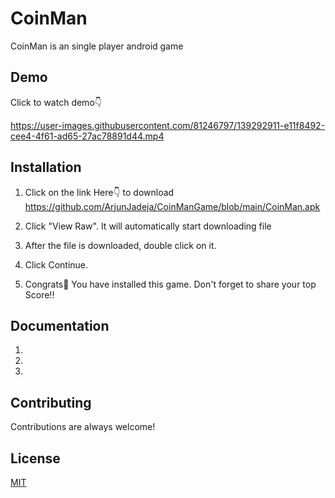 
# CoinMan

CoinMan is an single player android game 


## Demo

Click to watch demo👇

https://user-images.githubusercontent.com/81246797/139292911-e11f8492-cee4-4f61-ad65-27ac78891d44.mp4


## Installation

1. Click on the link Here👇 to download
https://github.com/ArjunJadeja/CoinManGame/blob/main/CoinMan.apk

2. Click "View Raw". It will automatically start downloading file

3. After the file is downloaded, double click on it.

4. Click Continue.

5. Congrats🥳 You have installed this game. Don't forget to share your top Score!! 
    
## Documentation
1.
2.
3.


## Contributing

Contributions are always welcome!


## License

[MIT](https://choosealicense.com/licenses/mit/)


